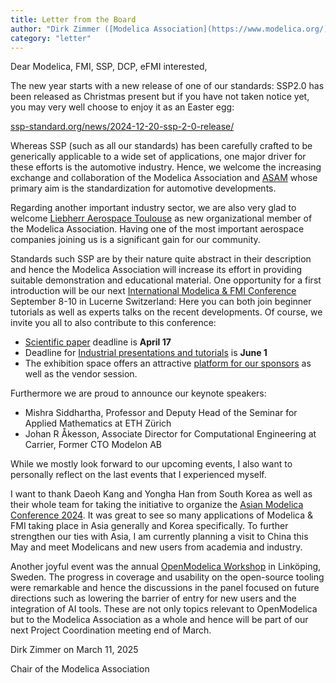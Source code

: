 ```yaml
---
title: Letter from the Board
author: "Dirk Zimmer ([Modelica Association](https://www.modelica.org/))"
category: "letter"
---
```


Dear Modelica, FMI, SSP, DCP, eFMI interested,

The new year starts with a new release of one of our standards: SSP2.0 has been released as Christmas present but if you have not taken notice yet, you may very well choose to enjoy it as an Easter egg:

[ssp-standard.org/news/2024-12-20-ssp-2-0-release/](https://ssp-standard.org/news/2024-12-20-ssp-2-0-release/)

Whereas SSP (such as all our standards) has been carefully crafted to be generically applicable to a wide set of applications, one major driver for these efforts is the automotive industry. Hence, we welcome the increasing exchange and collaboration of the Modelica Association and [ASAM](https://www.asam.net/) whose primary aim is the standardization for automotive developments.  

Regarding another important industry sector, we are also very glad to welcome [Liebherr Aerospace Toulouse](https://www.youtube.com/watch?v=tGsQzL5I5Ok) as new organizational member of the Modelica Association. Having one of the most important aerospace companies joining us is a significant gain for our community.

Standards such SSP are by their nature quite abstract in their description and hence the Modelica Association will increase its effort in providing suitable demonstration and educational material. One opportunity for a first introduction will be our next [International Modelica & FMI Conference](https://modelica.org/events/modelica2025/) September 8-10 in Lucerne Switzerland: Here you can both join beginner tutorials as well as experts talks on the recent developments.
Of course, we invite you all to also contribute to this conference:
-	[Scientific paper](https://modelica.org/events/modelica2025/authors/) deadline is **April 17**
-	Deadline for [Industrial presentations and tutorials](https://modelica.org/events/modelica2025/call2025/) is **June 1**
-	The exhibition space offers an attractive [platform for our sponsors](https://modelica.org/events/modelica2025/callforsponsors25/) as well as the vendor session.

Furthermore we are proud to announce our keynote speakers:
- Mishra Siddhartha, Professor and Deputy Head of the Seminar for Applied Mathematics at ETH Zürich
- Johan R Åkesson, Associate Director for Computational Engineering at Carrier, Former CTO Modelon AB

While we mostly look forward to our upcoming events, I also want to personally reflect on the last events that I experienced myself.

I want to thank Daeoh Kang and Yongha Han from South Korea as well as their whole team for taking the initiative to organize the [Asian Modelica Conference 2024](https://www.youtube.com/watch?v=SzdFK4601Fs). It was great to see so many applications of Modelica & FMI taking place in Asia generally and Korea specifically. To further strengthen our ties with Asia, I am currently planning a visit to China this May and meet Modelicans and new users from academia and industry.

Another joyful event was the annual [OpenModelica Workshop](https://openmodelica.org/events/openmodelica-workshop/2025/) in Linköping, Sweden. The progress in coverage and usability on the open-source tooling were remarkable and hence the discussions in the panel focused on future directions such as lowering the barrier of entry for new users and the integration of AI tools. These are not only topics relevant to OpenModelica but to the Modelica Association as a whole and hence will be part of our next Project Coordination meeting end of March.

Dirk Zimmer on March 11, 2025

Chair of the Modelica Association
